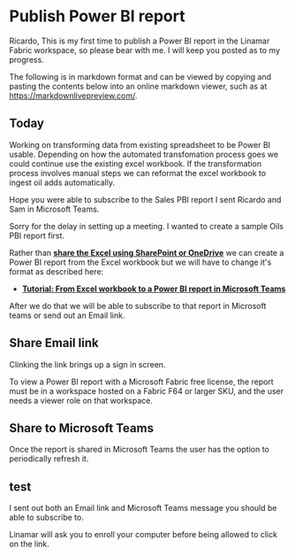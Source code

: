 # Publish Power BI report

Ricardo,
This is my first time to publish a Power BI report in the Linamar Fabric workspace, so please bear with me. I will keep you posted as to my progress.

The following is in markdown format and can be viewed by copying and pasting the contents below into an online markdown viewer, such as at <https://markdownlivepreview.com/>.

## Today

Working on transforming data from existing spreadsheet to be Power BI usable. Depending on how the automated transfomation process goes we could continue use the existing excel workbook. If the transformation process involves manual steps we can reformat the excel workbook to ingest oil adds automatically.

Hope you were able to subscribe to the Sales PBI report I sent Ricardo and Sam in Microsoft Teams.

Sorry for the delay in setting up a meeting. I wanted to create a sample Oils PBI report first.

Rather than **[share the Excel using SharePoint or OneDrive](https://support.microsoft.com/en-us/office/share-a-document-using-sharepoint-or-onedrive-807de6cf-1ece-41b9-a2b3-250d9a48f1e8)** we can create a Power BI report from the Excel workbook but we will have to change it's format as described here:

- **[Tutorial: From Excel workbook to a Power BI report in Microsoft Teams](https://learn.microsoft.com/en-us/power-bi/create-reports/service-from-excel-to-stunning-report)**

After we do that we will be able to subscribe to that report in Microsoft teams or send out an Email link.

## Share Email link

Clinking the link brings up a sign in screen.

To view a Power BI report with a Microsoft Fabric free license, the report must be in a workspace hosted on a Fabric F64 or larger SKU, and the user needs a viewer role on that workspace.

## Share to Microsoft Teams

Once the report is shared in Microsoft Teams the user has the option to periodically refresh it.

## test

I sent out both an Email link and Microsoft Teams message you should be able to subscribe to.

Linamar will ask you to enroll your computer before being allowed to click on the link.

